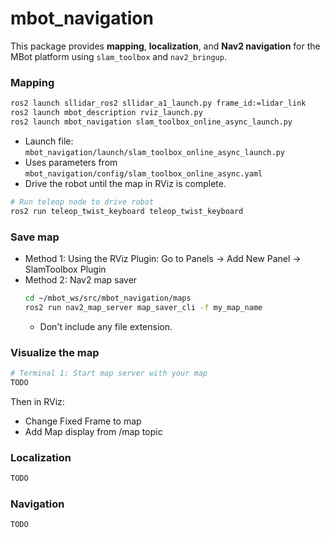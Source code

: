 # mbot_navigation
This package provides **mapping**, **localization**, and **Nav2 navigation** for the MBot platform using `slam_toolbox` and `nav2_bringup`.

### Mapping
```bash
ros2 launch sllidar_ros2 sllidar_a1_launch.py frame_id:=lidar_link 
ros2 launch mbot_description rviz_launch.py
ros2 launch mbot_navigation slam_toolbox_online_async_launch.py
```
- Launch file: `mbot_navigation/launch/slam_toolbox_online_async_launch.py`
- Uses parameters from `mbot_navigation/config/slam_toolbox_online_async.yaml`
- Drive the robot until the map in RViz is complete.
```bash
# Run teleop node to drive robot
ros2 run teleop_twist_keyboard teleop_twist_keyboard
```
### Save map
- Method 1: Using the RViz Plugin: Go to Panels → Add New Panel → SlamToolbox Plugin
- Method 2: Nav2 map saver 
    ```bash
    cd ~/mbot_ws/src/mbot_navigation/maps
    ros2 run nav2_map_server map_saver_cli -f my_map_name
    ```
    - Don't include any file extension.
  
### Visualize the map
```bash
# Terminal 1: Start map server with your map
TODO
```
Then in RViz:
- Change Fixed Frame to map
- Add Map display from /map topic

### Localization
```bash
TODO
```

### Navigation
```bash
TODO
```